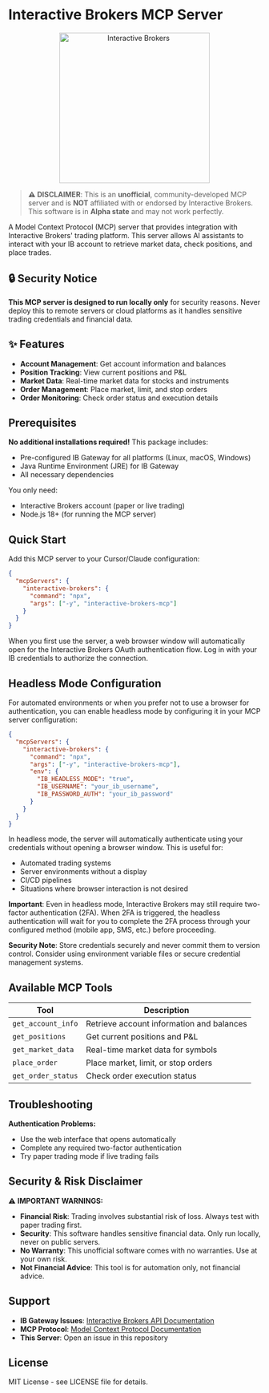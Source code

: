 # Interactive Brokers MCP Server

<div align="center">
<img src="https://www.interactivebrokers.com/images/web/logos/ib-logo-text-black.svg" alt="Interactive Brokers" width="300">
</div>

> **⚠️ DISCLAIMER**: This is an **unofficial**, community-developed MCP server
> and is **NOT** affiliated with or endorsed by Interactive Brokers. This
> software is in **Alpha state** and may not work perfectly.

A Model Context Protocol (MCP) server that provides integration with Interactive
Brokers' trading platform. This server allows AI assistants to interact with
your IB account to retrieve market data, check positions, and place trades.

## 🔒 Security Notice

**This MCP server is designed to run locally only** for security reasons. Never
deploy this to remote servers or cloud platforms as it handles sensitive trading
credentials and financial data.

## ✨ Features

- **Account Management**: Get account information and balances
- **Position Tracking**: View current positions and P&L
- **Market Data**: Real-time market data for stocks and instruments
- **Order Management**: Place market, limit, and stop orders
- **Order Monitoring**: Check order status and execution details

## Prerequisites

**No additional installations required!** This package includes:

- Pre-configured IB Gateway for all platforms (Linux, macOS, Windows)
- Java Runtime Environment (JRE) for IB Gateway
- All necessary dependencies

You only need:

- Interactive Brokers account (paper or live trading)
- Node.js 18+ (for running the MCP server)

## Quick Start

Add this MCP server to your Cursor/Claude configuration:

```json
{
  "mcpServers": {
    "interactive-brokers": {
      "command": "npx",
      "args": ["-y", "interactive-brokers-mcp"]
    }
  }
}
```

When you first use the server, a web browser window will automatically open for
the Interactive Brokers OAuth authentication flow. Log in with your IB
credentials to authorize the connection.

## Headless Mode Configuration

For automated environments or when you prefer not to use a browser for
authentication, you can enable headless mode by configuring it in your MCP
server configuration:

```json
{
  "mcpServers": {
    "interactive-brokers": {
      "command": "npx",
      "args": ["-y", "interactive-brokers-mcp"],
      "env": {
        "IB_HEADLESS_MODE": "true",
        "IB_USERNAME": "your_ib_username",
        "IB_PASSWORD_AUTH": "your_ib_password"
      }
    }
  }
}
```

In headless mode, the server will automatically authenticate using your
credentials without opening a browser window. This is useful for:

- Automated trading systems
- Server environments without a display
- CI/CD pipelines
- Situations where browser interaction is not desired

**Important**: Even in headless mode, Interactive Brokers may still require
two-factor authentication (2FA). When 2FA is triggered, the headless
authentication will wait for you to complete the 2FA process through your
configured method (mobile app, SMS, etc.) before proceeding.

**Security Note**: Store credentials securely and never commit them to version
control. Consider using environment variable files or secure credential
management systems.

## Available MCP Tools

| Tool               | Description                               |
| ------------------ | ----------------------------------------- |
| `get_account_info` | Retrieve account information and balances |
| `get_positions`    | Get current positions and P&L             |
| `get_market_data`  | Real-time market data for symbols         |
| `place_order`      | Place market, limit, or stop orders       |
| `get_order_status` | Check order execution status              |

## Troubleshooting

**Authentication Problems:**

- Use the web interface that opens automatically
- Complete any required two-factor authentication
- Try paper trading mode if live trading fails

## Security & Risk Disclaimer

⚠️ **IMPORTANT WARNINGS:**

- **Financial Risk**: Trading involves substantial risk of loss. Always test
  with paper trading first.
- **Security**: This software handles sensitive financial data. Only run
  locally, never on public servers.
- **No Warranty**: This unofficial software comes with no warranties. Use at
  your own risk.
- **Not Financial Advice**: This tool is for automation only, not financial
  advice.

## Support

- **IB Gateway Issues**:
  [Interactive Brokers API Documentation](https://www.interactivebrokers.com/campus/ibkr-api-page/cpapi-v1/#introduction)
- **MCP Protocol**:
  [Model Context Protocol Documentation](https://modelcontextprotocol.io/)
- **This Server**: Open an issue in this repository

## License

MIT License - see LICENSE file for details.
